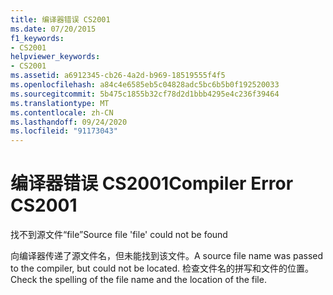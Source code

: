 ```yaml
---
title: 编译器错误 CS2001
ms.date: 07/20/2015
f1_keywords:
- CS2001
helpviewer_keywords:
- CS2001
ms.assetid: a6912345-cb26-4a2d-b969-18519555f4f5
ms.openlocfilehash: a84c4e6585eb5c04828adc5bc6b5b0f192520033
ms.sourcegitcommit: 5b475c1855b32cf78d2d1bbb4295e4c236f39464
ms.translationtype: MT
ms.contentlocale: zh-CN
ms.lasthandoff: 09/24/2020
ms.locfileid: "91173043"
---
```

# <a name="compiler-error-cs2001"></a><span data-ttu-id="984b4-102">编译器错误 CS2001</span><span class="sxs-lookup"><span data-stu-id="984b4-102">Compiler Error CS2001</span></span>

<span data-ttu-id="984b4-103">找不到源文件“file”</span><span class="sxs-lookup"><span data-stu-id="984b4-103">Source file 'file' could not be found</span></span>  
  
 <span data-ttu-id="984b4-104">向编译器传递了源文件名，但未能找到该文件。</span><span class="sxs-lookup"><span data-stu-id="984b4-104">A source file name was passed to the compiler, but could not be located.</span></span> <span data-ttu-id="984b4-105">检查文件名的拼写和文件的位置。</span><span class="sxs-lookup"><span data-stu-id="984b4-105">Check the spelling of the file name and the location of the file.</span></span>
